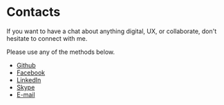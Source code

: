 # Contacts

If you want to have a chat about anything digital, UX, or collaborate, don't hesitate to connect with me.

Please use any of the methods below.

- [Github](https://github.com/lilliputten)
- [Facebook](https://facebook.com/igor.lilliputten)
- [LinkedIn](http://linkedin.com/in/lilliputten)
- [Skype](skype:lilliputten)
- [E-mail](mailto:igor@lilliputten.ru)

